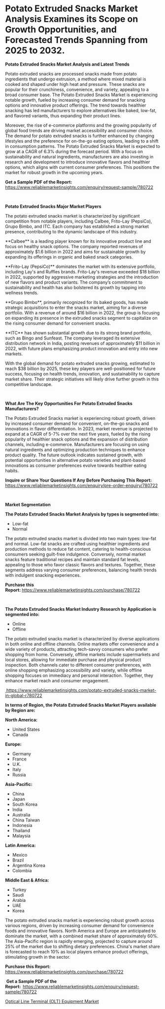 <p><h1>Potato Extruded Snacks Market Analysis Examines its Scope on Growth Opportunities, and Forecasted Trends Spanning from 2025 to 2032.</h1></p><p><strong>Potato Extruded Snacks Market Analysis and Latest Trends</strong></p>
<p><p>Potato extruded snacks are processed snacks made from potato ingredients that undergo extrusion, a method where mixed material is cooked and shaped under high heat and pressure. These snacks are popular for their crunchiness, convenience, and variety, appealing to a broad consumer base. The Potato Extruded Snacks Market is experiencing notable growth, fueled by increasing consumer demand for snacking options and innovative product offerings. The trend towards healthier snacking has led manufacturers to explore alternatives like baked, low-fat, and flavored variants, thus expanding their product lines.</p><p>Moreover, the rise of e-commerce platforms and the growing popularity of global food trends are driving market accessibility and consumer choice. The demand for potato extruded snacks is further enhanced by changing lifestyles and the preference for on-the-go eating options, leading to a shift in consumption patterns. The Potato Extruded Snacks Market is expected to grow at a CAGR of 6.3% during the forecast period. With a focus on sustainability and natural ingredients, manufacturers are also investing in research and development to introduce innovative flavors and healthier options, which aligns with current consumer preferences. This positions the market for robust growth in the upcoming years.</p></p>
<p><strong>Get a Sample PDF of the Report:&nbsp;</strong> <a href="https://www.reliablemarketinsights.com/enquiry/request-sample/780722?utm_campaign=2441&utm_medium=2&utm_source=Github&utm_content=ia&utm_term=26032025&utm_id=potato-extruded-snacks">https://www.reliablemarketinsights.com/enquiry/request-sample/780722</a></p>
<p>&nbsp;</p>
<p><strong>Potato Extruded Snacks Major Market Players</strong></p>
<p><p>The potato extruded snacks market is characterized by significant competition from notable players, including Calbee, Frito-Lay (PepsiCo), Grupo Bimbo, and ITC. Each company has established a strong market presence, contributing to the dynamic landscape of this industry.</p><p>**Calbee** is a leading player known for its innovative product line and focus on healthy snack options. The company reported revenues of approximately $1.6 billion in 2022 and aims for sustainable growth by expanding its offerings in organic and baked snack categories.</p><p>**Frito-Lay (PepsiCo)** dominates the market with its extensive portfolio, including Lay's and Ruffles brands. Frito-Lay's revenue exceeded $18 billion in 2022, supported by aggressive marketing strategies and the introduction of new flavors and product variants. The company’s commitment to sustainability and health has also bolstered its growth by tapping into wellness trends.</p><p>**Grupo Bimbo**, primarily recognized for its baked goods, has made strategic acquisitions to enter the snacks market, aiming for a diverse portfolio. With a revenue of around $16 billion in 2022, the group is focusing on expanding its presence in the extruded snacks segment to capitalize on the rising consumer demand for convenient snacks.</p><p>**ITC** has shown substantial growth due to its strong brand portfolio, such as Bingo and Sunfeast. The company leveraged its extensive distribution network in India, posting revenues of approximately $11 billion in 2022, with future plans emphasizing product innovation and entry into new markets.</p><p>With the global demand for potato extruded snacks growing, estimated to reach $38 billion by 2025, these key players are well-positioned for future success, focusing on health trends, innovation, and sustainability to capture market share. Their strategic initiatives will likely drive further growth in this competitive landscape.</p></p>
<p>&nbsp;</p>
<p><strong>What Are The Key Opportunities For Potato Extruded Snacks Manufacturers?</strong></p>
<p><p>The Potato Extruded Snacks market is experiencing robust growth, driven by increased consumer demand for convenient, on-the-go snacks and innovations in flavor differentiation. In 2023, market revenue is projected to expand at a CAGR of 5-7% over the next five years, fueled by the rising popularity of healthier snack options and the expansion of distribution channels, including e-commerce. Manufacturers are focusing on using natural ingredients and optimizing production techniques to enhance product quality. The future outlook indicates sustained growth, with potential opportunities in alternative potato varieties and plant-based innovations as consumer preferences evolve towards healthier eating habits.</p></p>
<p><strong>Inquire or Share Your Questions If Any Before Purchasing This Report:</strong> <a href="https://www.reliablemarketinsights.com/enquiry/pre-order-enquiry/780722?utm_campaign=2441&utm_medium=2&utm_source=Github&utm_content=ia&utm_term=26032025&utm_id=potato-extruded-snacks">https://www.reliablemarketinsights.com/enquiry/pre-order-enquiry/780722</a></p>
<p>&nbsp;</p>
<p><strong>Market Segmentation</strong></p>
<p><strong>The Potato Extruded Snacks Market Analysis by types is segmented into:</strong></p>
<p><ul><li>Low-fat</li><li>Normal</li></ul></p>
<p><p>The potato extruded snacks market is divided into two main types: low-fat and normal. Low-fat snacks are crafted using healthier ingredients and production methods to reduce fat content, catering to health-conscious consumers seeking guilt-free indulgence. Conversely, normal market snacks feature traditional recipes and maintain standard fat levels, appealing to those who favor classic flavors and textures. Together, these segments address varying consumer preferences, balancing health trends with indulgent snacking experiences.</p></p>
<p><strong>Purchase this Report:&nbsp;</strong><a href="https://www.reliablemarketinsights.com/purchase/780722?utm_campaign=2441&utm_medium=2&utm_source=Github&utm_content=ia&utm_term=26032025&utm_id=potato-extruded-snacks">https://www.reliablemarketinsights.com/purchase/780722</a></p>
<p>&nbsp;</p>
<p><strong>The Potato Extruded Snacks Market Industry Research by Application is segmented into:</strong></p>
<p><ul><li>Online</li><li>Offline</li></ul></p>
<p><p>The potato extruded snacks market is characterized by diverse applications in both online and offline channels. Online markets offer convenience and a wide variety of products, attracting tech-savvy consumers who prefer shopping from home. Conversely, offline markets include supermarkets and local stores, allowing for immediate purchase and physical product inspection. Both channels cater to different consumer preferences, with online shopping emphasizing accessibility and variety, while offline shopping focuses on immediacy and personal interaction. Together, they enhance market reach and consumer engagement.</p></p>
<p><a href="https://www.reliablemarketinsights.com/potato-extruded-snacks-market-in-global-r780722?utm_campaign=2441&utm_medium=2&utm_source=Github&utm_content=ia&utm_term=26032025&utm_id=potato-extruded-snacks">&nbsp;https://www.reliablemarketinsights.com/potato-extruded-snacks-market-in-global-r780722</a></p>
<p><strong>In terms of Region, the Potato Extruded Snacks Market Players available by Region are:</strong></p>
<p>
    <p> <strong> North America: </strong>
        <ul>
            <li>United States</li>
            <li>Canada</li>
        </ul>
        </p> 
    <p> <strong> Europe: </strong>
        <ul>
            <li>Germany</li>
            <li>France</li>
            <li>U.K.</li>
            <li>Italy</li>
            <li>Russia</li>
        </ul>
        </p> 
    <p> <strong> Asia-Pacific: </strong>
        <ul>
            <li>China</li>
            <li>Japan</li>
            <li>South Korea</li>
            <li>India</li>
            <li>Australia</li>
            <li>China Taiwan</li>
            <li>Indonesia</li>
            <li>Thailand</li>
            <li>Malaysia</li>
        </ul>
        </p> 
    <p> <strong> Latin America: </strong>
        <ul>
            <li>Mexico</li>
            <li>Brazil</li>
            <li>Argentina Korea</li>
            <li>Colombia</li>
        </ul>
        </p> 
    <p> <strong> Middle East & Africa: </strong>
        <ul>
            <li>Turkey</li>
            <li>Saudi</li>
            <li>Arabia</li>
            <li>UAE</li>
            <li>Korea</li>
        </ul>
    </p>
    </p>
<p><p>The potato extruded snacks market is experiencing robust growth across various regions, driven by increasing consumer demand for convenience foods and innovative flavors. North America and Europe are anticipated to dominate the market, with a combined market share of approximately 60%. The Asia-Pacific region is rapidly emerging, projected to capture around 25% of the market due to shifting dietary preferences. China's market share is forecasted to reach 10% as local players enhance product offerings, stimulating growth in the sector.</p></p>
<p><strong>Purchase this Report: </strong><a href="https://www.reliablemarketinsights.com/purchase/780722?utm_campaign=2441&utm_medium=2&utm_source=Github&utm_content=ia&utm_term=26032025&utm_id=potato-extruded-snacks">https://www.reliablemarketinsights.com/purchase/780722</a></p>
<p>&nbsp;<strong>Get a Sample PDF of the Report:&nbsp;&nbsp;</strong><a href="https://www.reliablemarketinsights.com/enquiry/request-sample/780722?utm_campaign=2441&utm_medium=2&utm_source=Github&utm_content=ia&utm_term=26032025&utm_id=potato-extruded-snacks">https://www.reliablemarketinsights.com/enquiry/request-sample/780722</a></p>
<p><strong></strong></p>
<p><p><a href="https://github.com/chungwimbu4/Market-Research-Report-List-1/blob/main/optical-line-terminal-olt-equipment-market.md?utm_campaign=2441&utm_medium=2&utm_source=Github&utm_content=ia&utm_term=26032025&utm_id=potato-extruded-snacks">Optical Line Terminal (OLT) Equipment Market</a></p></p>